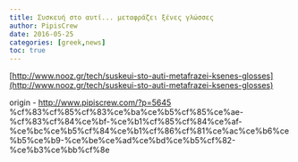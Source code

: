 ```yaml
---
title: Συσκευή στο αυτί... μεταφράζει ξένες γλώσσες
author: PipisCrew
date: 2016-05-25
categories: [greek,news]
toc: true
---
```


[http://www.nooz.gr/tech/suskeui-sto-auti-metafrazei-ksenes-glosses](http://www.nooz.gr/tech/suskeui-sto-auti-metafrazei-ksenes-glosses)

origin - http://www.pipiscrew.com/?p=5645 %cf%83%cf%85%cf%83%ce%ba%ce%b5%cf%85%ce%ae-%cf%83%cf%84%ce%bf-%ce%b1%cf%85%cf%84%ce%af-%ce%bc%ce%b5%cf%84%ce%b1%cf%86%cf%81%ce%ac%ce%b6%ce%b5%ce%b9-%ce%be%ce%ad%ce%bd%ce%b5%cf%82-%ce%b3%ce%bb%cf%8e
